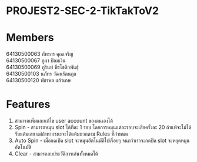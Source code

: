 # PROJEST2-SEC-2-TikTakToV2

# Members
64130500063 ภัทรกร คุณเจริญ <br>
64130500067 ภูผา ป้อมเงิน <br>
64130500069 ภูรินท์ พีรโชติกพันธุ์ <br>
64130500103 นภัทร วัฒนรัตนกุล <br>
64130500120 พัชรพล แก้วเกษ <br>

<h1>Features</h1>
<ol type="1">
  <li>สามารถเพิ่มและแก้ไข user account ของตนเองได้</li>
  <li>Spin - สามารถหมุน slot ได้ทีละ 1 รอบ โดยการหมุนแต่ละรอบจะเสียครั้งละ 20 ถ้าแพ้จะไม่ได้รับแต้มเลย แต่ถ้าหากชนะจะได้แต้มบวกตาม Rules ที่กำหนด</li>
  <li>Auto Spin - เมื่อกดเปิด slot จะหมุนอัตโนมัติไปเรื่อยๆ จนกว่าเราจะกดปิด slot จะหยุดหมุนอัตโนมัติ</li>
  <li>Clear - สามารถลบประวัติการเล่นทั้งหมดได้
</ol>

